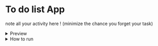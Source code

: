<h1>To do list App</h1>
<p>note all your activity here ! (minimize the chance you forget your task) </p>

<details>
  <summary>Preview</summary>
  <img src="img/preview.png" alt="web preview" />
</details>

<details>
  <summary>How to run</summary>

  <ul>
    <li>in the root project, run <code>npm i</code> to installing all module that the compiler need</li>
    <li>after that, run <code>npm start</code> to start the app</li>
  </ul>
</details>
